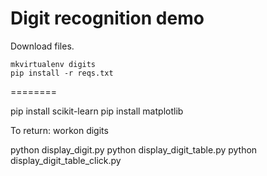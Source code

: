 # Digit recognition demo

Download files.

    mkvirtualenv digits
    pip install -r reqs.txt

========

pip install scikit-learn
pip install matplotlib

To return:
workon digits

python display_digit.py
python display_digit_table.py
python display_digit_table_click.py
